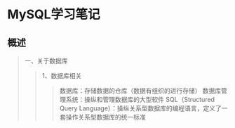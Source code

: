 # MySQL学习笔记

## 概述 

> 一、关于数据库
>> 1、数据库相关
>>> 数据库：存储数据的仓库（数据有组织的进行存储）
>>> 数据库管理系统：操纵和管理数据库的大型软件
>>> SQL（Structured Query Language）：操纵关系型数据库的编程语言，定义了一套操作关系型数据库的统一标准
